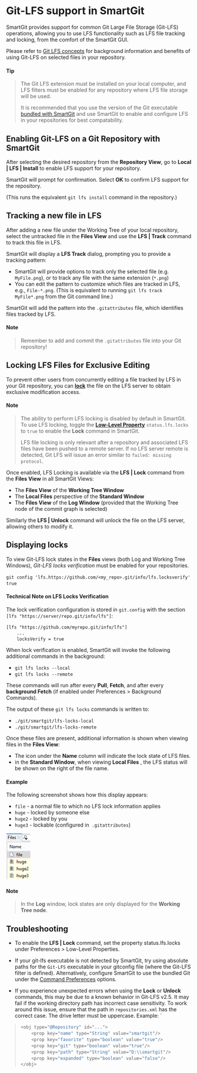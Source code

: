 # Git-LFS support in SmartGit

SmartGit provides support for common Git Large File Storage (Git-LFS) operations, allowing you to use LFS functionality such as LFS file tracking and locking, from the comfort of the SmartGit GUI.

Please refer to [Git LFS concepts](../GitConcepts/GitLargeFileStorage.md) for background information and benefits of using Git-LFS on selected files in your repository.

#### Tip
> The Git LFS extension must be installed on your local computer, and LFS filters must be enabled for any repository where LFS file storage will be used.
> 
> It is recommended that you use the version of the Git executable [bundled with SmartGit](../GUI/Preferences/Commands.md#git-executable) and use SmartGit to enable and configure LFS in your repositories for best compatability.

## Enabling Git-LFS on a Git Repository with SmartGit

After selecting the desired repository from the **Repository View**, go to **Local \| LFS \| Install** to enable LFS support for your repository. 

SmartGit will prompt for confirmation. Select **OK** to confirm LFS support for the repository.

(This runs the equivalent `git lfs install` command in the repository.)

## Tracking a new file in LFS

After adding a new file under the Working Tree of your local repository, select the untracked file in the **Files View** and use the **LFS \| Track** command to track this file in LFS.

SmartGit will display a **LFS Track** dialog, prompting you to provide a tracking pattern:
- SmartGit will provide options to track only the selected file (e.g. `MyFile.png`), or to track any file with the same extension (`*.png`)
- You can edit the pattern to customize which files are tracked in LFS, e.g., `File-*.png`.
  (This is equivalent to running `git lfs track MyFile*.png` from the Git command line.)

SmartGit will add the pattern into the `.gitattributes` file, which identifies files tracked by LFS.

#### Note
> Remember to add and commit the `.gitattributes` file into your Git repository!

## Locking LFS Files for Exclusive Editing
To prevent other users from concurrently editing a file tracked by LFS in your Git repository, you can **[lock](../GitConcepts/GitLargeFileStorage.md#git-lfs-file-locking)** the file on the LFS server to obtain exclusive modification access.

#### Note
> The ability to perform LFS locking is disabled by default in SmartGit. To use LFS locking, toggle the **[Low-Level Property](../GUI/AdvancedSettings/Low-Level-Properties.md)** `status.lfs.locks` to `true` to enable the **Lock** command in SmartGit.
> 
> LFS file locking is only relevant after a repository and associated LFS files have been pushed to a remote server. If no LFS server remote is detected, Git LFS will issue an error similar to `failed: missing protocol`.

Once enabled, LFS Locking is available via the **LFS \| Lock** command from the **Files View** in all SmartGit Views:
- The **Files View** of the **Working Tree Window**
- The **Local Files** perspective of the **Standard Window**
- The **Files View** of the **Log Window** (provided that the Working Tree node of the commit graph is selected)

Similarly the **LFS \| Unlock** command will unlock the file on the LFS server, allowing others to modify it.

## Displaying locks

To view Git-LFS lock states in the **Files** views (both Log and Working Tree Windows), *Git-LFS locks verification* must be enabled for your repositories. 

`git config 'lfs.https://github.com/<my_repo>.git/info/lfs.locksverify' true`

#### Technical Note on LFS Locks Verification

The lock verification configuration is stored in `git.config` with the section `[lfs "https://server/repo.git/info/lfs"]`:

```
[lfs "https://github.com/myrepo.git/info/lfs"]
    ...
    locksVerify = true
```

When lock verification is enabled, SmartGit will invoke the following additional commands in the background:

- `git lfs locks --local`
- `git lfs locks --remote`

These commands will run after every **Pull**, **Fetch**, and after every **background Fetch** (if enabled under Preferences > Background Commands).

The output of these `git lfs locks` commands is written to:

- `./git/smartgit/lfs-locks-local`
- `./git/smartgit/lfs-locks-remote`

Once these files are present, additional information is shown when viewing files in the **Files View**:
- The icon under the **Name** column will indicate the lock state of LFS files.
- in the **Standard Window**, when viewing **Local Files** , the LFS status will be shown on the right of the file name.

#### Example

The following screenshot shows how this display appears:

- `file` - a normal file to which no LFS lock information applies
- `huge` - locked by someone else
- `huge2` - locked by you
- `huge3` - lockable (configured in` .gitattributes`)

![SmartGit LFS Icons](../images/LfsSmartGitLockIcons.png)

#### Note

> In the **Log** window, lock states are only displayed for the **Working Tree node**.

## Troubleshooting
- To enable the **LFS | Lock** command, set the property status.lfs.locks under Preferences > Low-Level Properties.
>
- If your git-lfs executable is not detected by SmartGit, try using absolute paths for the `Git-LFS` executable in your gitconfig file (where the Git-LFS filter is defined).
Alternatively, configure SmartGit to use the bundled Git under the [Command Preferences](../GUI/Preferences/Commands.md#git-executable) options.
>
- If you experience unexpected errors when using the **Lock** or **Unlock** commands, this may be due to a known behavior in Git-LFS v2.5. It may fail if the working directory path has incorrect case sensitivity.
To work around this issue, ensure that the path in `repositories.xml` has the correct case. The drive letter must be uppercase. Example:
`
>
> ``` java
> <obj type="@Repository" id="...">
>     <prop key="name" type="String" value="smartgit"/>
>     <prop key="favorite" type="boolean" value="true"/>
>     <prop key="git" type="boolean" value="true"/>
>     <prop key="path" type="String" value="D:\\smartgit"/>
>     <prop key="expanded" type="boolean" value="false"/>
> </obj>
> ```
